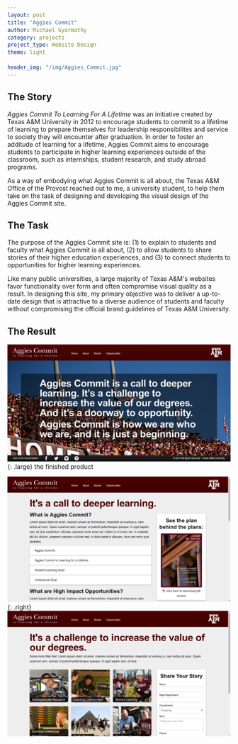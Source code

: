 ```yaml
---
layout: post
title: "Aggies Commit"
author: Michael Gyarmathy
category: projects
project_type: Website Design
theme: light

header_img: "/img/Aggies_Commit.jpg"
---
```


<h2>The Story</h2>

_Aggies Commit To Learning For A Lifetime_ was an initiative created by Texas A&M University 
in 2012 to encourage students to commit to a lifetime of learning to prepare themselves 
for leadership responsibilites and service to society they will encounter after graduation. 
In order to foster an additude of learning for a lifetime, Aggies Commit aims to encourage 
students to participate in higher learning experiences outside of the classroom, 
such as internships, student research, and study abroad programs.

As a way of embodying what Aggies Commit is all about, the Texas A&M Office of the Provost 
reached out to me, a university student, to help them take on the task of designing and 
developing the visual design of the Aggies Commit site.

## The Task

The purpose of the Aggies Commit site is: (1) to explain to students and faculty what Aggies 
Commit is all about, (2) to allow students to share stories of their higher education experiences, 
and (3) to connect students to opportunities for higher learning experiences. 

Like many public universities, a large majority of Texas A&M's websites favor functionality 
over form and often compromise visual quality as a result. In designing this site, my primary 
objective was to deliver a up-to-date design that is attractive to a diverse audience of students and 
faculty without compromising the official brand guidelines of Texas A&M University.

## The Result

![](/img/aggies-commit-home.png){: .large} <span class="caption">the finished product</span>

<!--Leveraging a powerful CSS framework called Twitter Bootstrap, I was able to deliver -->

![](/img/aggies-commit-about.png){: .right}
![](/img/aggies-commit-stories.png)
